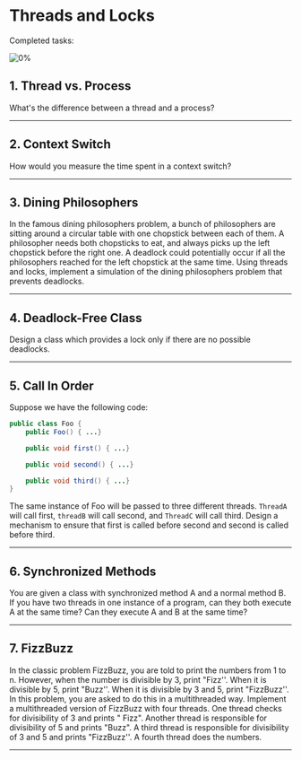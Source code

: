 # Threads and Locks

Completed tasks:

![0%](https://progress-bar.dev/0)

## 1. Thread vs. Process

What's the difference between a thread and a process?

<hr/>

## 2. Context Switch

How would you measure the time spent in a context switch?

<hr/>

## 3. Dining Philosophers

In the famous dining philosophers problem, a bunch of philosophers are sitting around a circular table with one chopstick between each of
them. A philosopher needs both chopsticks to eat, and always picks up the left chopstick before the right one. A deadlock could potentially
occur if all the philosophers reached for the left chopstick at the same time. Using threads and locks, implement a simulation of the dining
philosophers problem that prevents deadlocks.

<hr/>

## 4. Deadlock-Free Class

Design a class which provides a lock only if there are no possible deadlocks.

<hr/>

## 5. Call In Order

Suppose we have the following code:

```java
public class Foo {
    public Foo() { ...}

    public void first() { ...}

    public void second() { ...}

    public void third() { ...}
} 
```

The same instance of Foo will be passed to three different threads. `ThreadA` will call first,
`threadB` will call second, and `ThreadC` will call third. Design a mechanism to ensure that first is called before second and second is
called before third.

<hr/>

## 6. Synchronized Methods

You are given a class with synchronized method A and a normal method B. If you have two threads in one instance of a program, can they both
execute A at the same time? Can they execute A and B at the same time?


<hr/>

## 7. FizzBuzz

In the classic problem FizzBuzz, you are told to print the numbers from 1 to n. However, when the number is divisible by 3, print "Fizz''.
When it is divisible by 5, print "Buzz''. When it is divisible by 3 and 5, print "FizzBuzz''. In this problem, you are asked to do this in a
multithreaded way. Implement a multithreaded version of FizzBuzz with four threads. One thread checks for divisibility of 3 and prints "
Fizz". Another thread is responsible for divisibility of 5 and prints "Buzz". A third thread is responsible for divisibility of 3 and 5 and
prints "FizzBuzz''. A fourth thread does the numbers.

<hr/>
